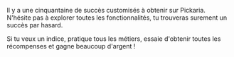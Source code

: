 Il y a une cinquantaine de succès customisés à obtenir sur Pickaria.
N'hésite pas à explorer toutes les fonctionnalités, tu trouveras surement un succès par hasard.

Si tu veux un indice, pratique tous les métiers, essaie d'obtenir toutes les récompenses et gagne beaucoup d'argent !
